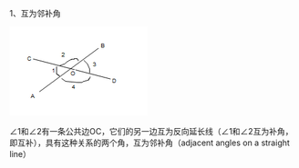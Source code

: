 1、互为邻补角

![](/assets/import0001.png)

∠1和∠2有一条公共边OC，它们的另一边互为反向延长线（∠1和∠2互为补角，即互补），具有这种关系的两个角，互为邻补角（adjacent angles on a straight line）

